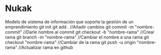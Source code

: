 # Nukak
Modelo de sistema de información que soporte la gestión de un emprendimiento
git init
git add .                        //Añadir cambios
git commit -m "nombre-commit"    //Darle nombre al commit
git checkout -b "nombre-rama"    //Crear rama
git branch -m "nombre-rama"      //Cambiar el nombre a una rama
git checkout "nombre-rama"       //Cambiar de la rama 
git push -u origin "nombre-rama" //Actualizar rama en github
